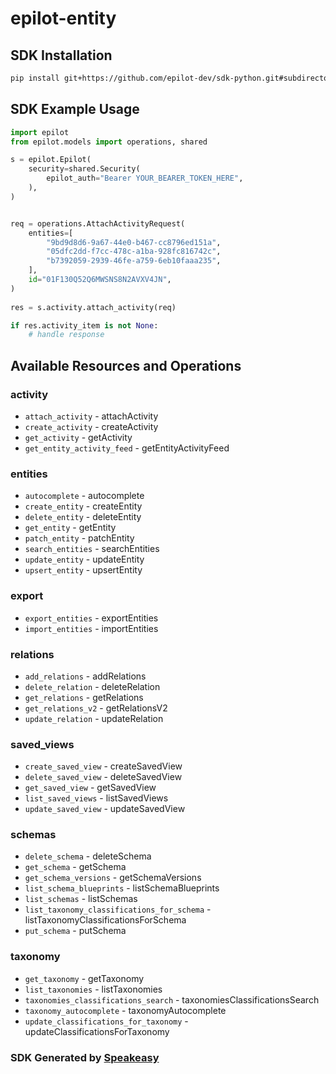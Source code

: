 # epilot-entity

<!-- Start SDK Installation -->
## SDK Installation

```bash
pip install git+https://github.com/epilot-dev/sdk-python.git#subdirectory=entity
```
<!-- End SDK Installation -->

## SDK Example Usage
<!-- Start SDK Example Usage -->
```python
import epilot
from epilot.models import operations, shared

s = epilot.Epilot(
    security=shared.Security(
        epilot_auth="Bearer YOUR_BEARER_TOKEN_HERE",
    ),
)


req = operations.AttachActivityRequest(
    entities=[
        "9bd9d8d6-9a67-44e0-b467-cc8796ed151a",
        "05dfc2dd-f7cc-478c-a1ba-928fc816742c",
        "b7392059-2939-46fe-a759-6eb10faaa235",
    ],
    id="01F130Q52Q6MWSNS8N2AVXV4JN",
)
    
res = s.activity.attach_activity(req)

if res.activity_item is not None:
    # handle response
```
<!-- End SDK Example Usage -->

<!-- Start SDK Available Operations -->
## Available Resources and Operations


### activity

* `attach_activity` - attachActivity
* `create_activity` - createActivity
* `get_activity` - getActivity
* `get_entity_activity_feed` - getEntityActivityFeed

### entities

* `autocomplete` - autocomplete
* `create_entity` - createEntity
* `delete_entity` - deleteEntity
* `get_entity` - getEntity
* `patch_entity` - patchEntity
* `search_entities` - searchEntities
* `update_entity` - updateEntity
* `upsert_entity` - upsertEntity

### export

* `export_entities` - exportEntities
* `import_entities` - importEntities

### relations

* `add_relations` - addRelations
* `delete_relation` - deleteRelation
* `get_relations` - getRelations
* `get_relations_v2` - getRelationsV2
* `update_relation` - updateRelation

### saved_views

* `create_saved_view` - createSavedView
* `delete_saved_view` - deleteSavedView
* `get_saved_view` - getSavedView
* `list_saved_views` - listSavedViews
* `update_saved_view` - updateSavedView

### schemas

* `delete_schema` - deleteSchema
* `get_schema` - getSchema
* `get_schema_versions` - getSchemaVersions
* `list_schema_blueprints` - listSchemaBlueprints
* `list_schemas` - listSchemas
* `list_taxonomy_classifications_for_schema` - listTaxonomyClassificationsForSchema
* `put_schema` - putSchema

### taxonomy

* `get_taxonomy` - getTaxonomy
* `list_taxonomies` - listTaxonomies
* `taxonomies_classifications_search` - taxonomiesClassificationsSearch
* `taxonomy_autocomplete` - taxonomyAutocomplete
* `update_classifications_for_taxonomy` - updateClassificationsForTaxonomy
<!-- End SDK Available Operations -->

### SDK Generated by [Speakeasy](https://docs.speakeasyapi.dev/docs/using-speakeasy/client-sdks)
